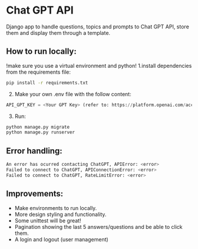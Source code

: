 # Chat GPT API
Django app to handle questions, topics and prompts to Chat GPT API, store them and display them through a template.

## How to run locally:
!make sure you use a virtual environment and python!
1.install dependencies from the requirements file:

```bash
pip install -r requirements.txt
```

2. Make your own .env file with the follow content:

```python
API_GPT_KEY = <Your GPT Key> (refer to: https://platform.openai.com/account/api-keys )
```

3. Run:

```python
python manage.py migrate
python manage.py runserver
```

## Error handling:

```bash
An error has ocurred contacting ChatGPT, APIError: <error>
Failed to connect to ChatGPT, APIConnectionError: <error>
Failed to connect to ChatGPT, RateLimitError: <error>
```
    
## Improvements:
- Make environments to run locally.
- More design styling and functionality. 
- Some unittest will be great!
- Pagination showing the last 5 answers/questions and be able to click them.
- A login and logout (user management)